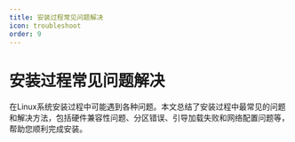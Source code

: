 ```yaml
---
title: 安装过程常见问题解决
icon: troubleshoot
order: 9
---
```


# 安装过程常见问题解决

在Linux系统安装过程中可能遇到各种问题。本文总结了安装过程中最常见的问题和解决方法，包括硬件兼容性问题、分区错误、引导加载失败和网络配置问题等，帮助您顺利完成安装。

